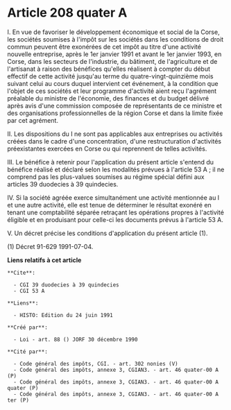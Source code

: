 # Article 208 quater A

I. En vue de favoriser le développement économique et social de la Corse, les sociétés soumises à l'impôt sur les sociétés
dans les conditions de droit commun peuvent être exonérées de cet impôt au titre d'une activité nouvelle entreprise, après le
1er janvier 1991 et avant le 1er janvier 1993, en Corse, dans les secteurs de l'industrie, du bâtiment, de l'agriculture et
de l'artisanat à raison des bénéfices qu'elles réalisent à compter du début effectif de cette activité jusqu'au terme du
quatre-vingt-quinzième mois suivant celui au cours duquel intervient cet événement, à la condition que l'objet de ces
sociétés et leur programme d'activité aient reçu l'agrément préalable du ministre de l'économie, des finances et du budget
délivré après avis d'une commission composée de représentants de ce ministre et des organisations professionnelles de la
région Corse et dans la limite fixée par cet agrément.

II. Les dispositions du I ne sont pas applicables aux entreprises ou activités créées dans le cadre d'une concentration,
d'une restructuration d'activités préexistantes exercées en Corse ou qui reprennent de telles activités.

III. Le bénéfice à retenir pour l'application du présent article s'entend du bénéfice réalisé et déclaré selon les modalités
prévues à l'article 53 A ; il ne comprend pas les plus-values soumises au régime spécial défini aux articles 39 duodecies à
39 quindecies.

IV. Si la société agréée exerce simultanément une activité mentionnée au I et une autre activité, elle est tenue de
déterminer le résultat exonéré en tenant une comptabilité séparée retraçant les opérations propres à l'activité éligible et
en produisant pour celle-ci les documents prévus à l'article 53 A.

V. Un décret précise les conditions d'application du présent article (1).

(1) Décret 91-629 1991-07-04.

**Liens relatifs à cet article**

	**Cite**:

	  - CGI 39 duodecies à 39 quindecies
	  - CGI 53 A

	**Liens**:

	  - HISTO: Edition du 24 juin 1991

	**Créé par**:

	  - Loi - art. 88 () JORF 30 décembre 1990

	**Cité par**:

	  - Code général des impôts, CGI. - art. 302 nonies (V)
	  - Code général des impôts, annexe 3, CGIAN3. - art. 46 quater-00 A (P)
	  - Code général des impôts, annexe 3, CGIAN3. - art. 46 quater-00 A quater (P)
	  - Code général des impôts, annexe 3, CGIAN3. - art. 46 quater-00 A ter (P)
